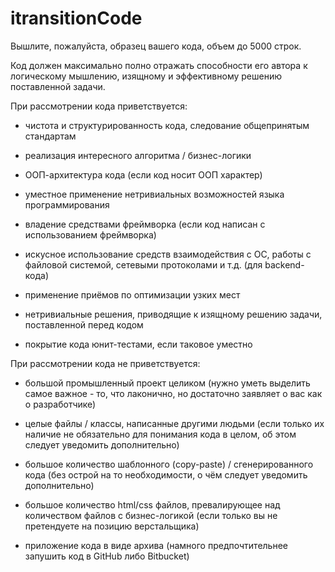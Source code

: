 # itransitionCode

Вышлите, пожалуйста, образец вашего кода, объем до 5000 строк.

Код должен максимально полно отражать способности его автора к логическому мышлению, изящному и эффективному решению поставленной задачи.

 

При рассмотрении кода приветствуется:

- чистота и структурированность кода, следование общепринятым стандартам

- реализация интересного алгоритма / бизнес-логики

- ООП-архитектура кода (если код носит ООП характер)

- уместное применение нетривиальных возможностей языка программирования

- владение средствами фреймворка (если код написан с использованием фреймворка)

- искусное использование средств взаимодействия с ОС, работы с файловой системой, сетевыми протоколами и т.д. (для backend-кода)

- применение приёмов по оптимизации узких мест

- нетривиальные решения, приводящие к изящному решению задачи, поставленной перед кодом

- покрытие кода юнит-тестами, если таковое уместно

 

При рассмотрении кода не приветствуется:

- большой промышленный проект целиком (нужно уметь выделить самое важное - то, что лаконично, но достаточно заявляет о вас как о разработчике)

- целые файлы / классы, написанные другими людьми (если только их наличие не обязательно для понимания кода в целом, об этом следует уведомить дополнительно)

- большое количество шаблонного (copy-paste) / сгенерированного кода (без острой на то необходимости, о чём следует уведомить дополнительно)

- большое количество html/css файлов, превалирующее над количеством файлов с бизнес-логикой (если только вы не претендуете на позицию верстальщика)

- приложение кода в виде архива (намного предпочтительнее запушить код в GitHub либо Bitbucket)

 
